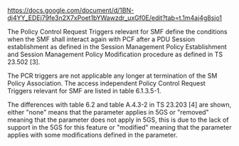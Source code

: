 https://docs.google.com/document/d/1BN-dj4YY_EDEj79fe3n2X7xPoet1bYWawzdr_uxGf0E/edit?tab=t.1m4aj4g8sjo1


The Policy Control Request Triggers relevant for SMF define the conditions when the SMF shall interact again with PCF after a PDU Session establishment as defined in the Session Management Policy Establishment and Session Management Policy Modification procedure as defined in TS 23.502 [3].


The PCR triggers are not applicable any longer at termination of the SM Policy Association.
The access independent Policy Control Request Triggers relevant for SMF are listed in table 6.1.3.5-1.

The differences with table 6.2 and table A.4.3-2 in TS 23.203 [4] are shown, either "none" means that the parameter applies in 5GS or "removed" meaning that the parameter does not apply in 5GS, this is due to the lack of support in the 5GS for this feature or "modified" meaning that the parameter applies with some modifications defined in the parameter.


